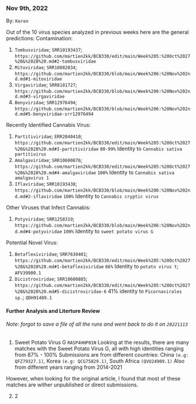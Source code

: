 ### Nov 9th, 2022
By: `Keren`

Out of the 10 virus species analyzed in previous weeks here are the general predictions:
Contamination: 
1. `Tombusviridae`; `SRR10193437`; `https://github.com/martien2kk/BCB330/edit/main/Week%205:%20Oct%2027%20&%2028%20.md#2-tombusviridae`
2. `Mitoviridae`; `SRR10082034`; `https://github.com/martien2kk/BCB330/blob/main/Week%206:%20Nov%202nd.md#1-mitoviridae`
3. `Virgaviridae`; `SRR8181727`; `https://github.com/martien2kk/BCB330/blob/main/Week%206:%20Nov%202nd.md#3-virgaviridae`
4. `Benyviridae`; `SRR12976494`; `https://github.com/martien2kk/BCB330/blob/main/Week%206:%20Nov%202nd.md#5-benyviridae-srr12976494`

Recently Identified Cannabis Virus:
1. `Partitiviridae`; `ERR2040410`; `https://github.com/martien2kk/BCB330/edit/main/Week%205:%20Oct%2027%20&%2028%20.md#3-partitiviridae`
  `80-99%` Identity to `Cannabis sativa partitivirus` 
2. `Amalgaviridae`; `SRR10600876`; `https://github.com/martien2kk/BCB330/edit/main/Week%205:%20Oct%2027%20&%2028%20.md#4-amalgaviridae`
  `100%` Identity to `Cannabis sativa amalgavirus 1`
3. `Iflaviridae`; `SRR10193438`; `https://github.com/martien2kk/BCB330/blob/main/Week%206:%20Nov%202nd.md#2-iflaviridae`
  `100%` Identity to `Cannabis cryptic virus`

Other Viruses that Infect Cannabis:
1. `Potyviridae`; `SRR1258319`; `https://github.com/martien2kk/BCB330/blob/main/Week%206:%20Nov%202nd.md#4-potyviridae`
   `100%` Identity to `sweet potato virus G`
   
Potential Novel Virus: 
1. `Betaflexiviridae`; `SRR7630401`; `https://github.com/martien2kk/BCB330/edit/main/Week%205:%20Oct%2027%20&%2028%20.md#1-betaflexiviridae`
  `66%` Identity to `potato virus t`; `AFV39900.1`
2. `Dicistroviridae`; `SRR10600885`; `https://github.com/martien2kk/BCB330/edit/main/Week%205:%20Oct%2027%20&%2028%20.md#5-dicistroviridae-6`
  41% identity to `Picornavirales sp.`; `QDH91489.1` 

#### Further Analysis and Literture Review
###### Note: forgot to save a file of all the runs and went back to do it on `20221113`

1. Sweet Potato Virus G `RASP4HHP01N`
Looking at the results, there are many matches with the Sweet Potato Virus G, all with high identities ranging from 87% - 100%
Submissions are from different countries: China `(e.g: QFZ79327.1)`, Korea `(e.g: QCG75829.1)`, South Africa `(QVU24909.1)`
Also from different years ranging from 2014-2021 

However, when looking for the original article, I found that most of these matches are wither unpublished or direct submissions. 

2. 2

